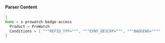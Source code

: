 #### Parser Content
```Java
{
Name = s-prowatch-badge-access
  Product = ProWatch
  Conditions = [ """REFID_TYP=""", """EVNT_DESCRP=""", """BADGENO="""" ]
}
```
